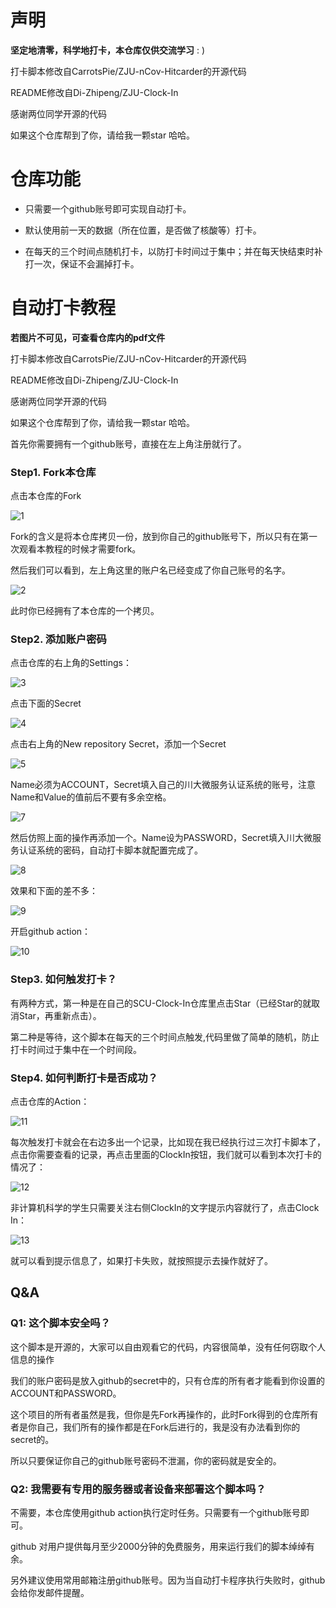 
# 声明
**坚定地清零，科学地打卡，本仓库仅供交流学习** : )

打卡脚本修改自CarrotsPie/ZJU-nCov-Hitcarder的开源代码

README修改自Di-Zhipeng/ZJU-Clock-In

感谢两位同学开源的代码

如果这个仓库帮到了你，请给我一颗star 哈哈。

# 仓库功能

- 只需要一个github账号即可实现自动打卡。

- 默认使用前一天的数据（所在位置，是否做了核酸等）打卡。

- 在每天的三个时间点随机打卡，以防打卡时间过于集中；并在每天快结束时补打一次，保证不会漏掉打卡。

# 自动打卡教程

 **若图片不可见，可查看仓库内的pdf文件**

打卡脚本修改自CarrotsPie/ZJU-nCov-Hitcarder的开源代码

README修改自Di-Zhipeng/ZJU-Clock-In

感谢两位同学开源的代码

如果这个仓库帮到了你，请给我一颗star 哈哈。

首先你需要拥有一个github账号，直接在左上角注册就行了。

### Step1. Fork本仓库

点击本仓库的Fork

![1](https://github.com/Cache1geT/SCU-Clock-In/blob/master/imgs/1.png?raw=true)

Fork的含义是将本仓库拷贝一份，放到你自己的github账号下，所以只有在第一次观看本教程的时候才需要fork。

然后我们可以看到，左上角这里的账户名已经变成了你自己账号的名字。

![2](https://github.com/Cache1geT/SCU-Clock-In/blob/master/imgs/2.png?raw=true)

此时你已经拥有了本仓库的一个拷贝。

### Step2. 添加账户密码

点击仓库的右上角的Settings：

![3](https://github.com/Cache1geT/SCU-Clock-In/blob/master/imgs/3.png?raw=true)

点击下面的Secret

![4](https://github.com/Cache1geT/SCU-Clock-In/blob/master/imgs/4.png?raw=true)

点击右上角的New repository Secret，添加一个Secret

![5](https://github.com/Cache1geT/SCU-Clock-In/blob/master/imgs/5.png?raw=true)

Name必须为ACCOUNT，Secret填入自己的川大微服务认证系统的账号，注意Name和Value的值前后不要有多余空格。

![7](https://github.com/Cache1geT/SCU-Clock-In/blob/master/imgs/7.png?raw=true)

然后仿照上面的操作再添加一个。Name设为PASSWORD，Secret填入川大微服务认证系统的密码，自动打卡脚本就配置完成了。

![8](https://github.com/Cache1geT/SCU-Clock-In/blob/master/imgs/8.png?raw=true)

效果和下面的差不多：

![9](https://github.com/Cache1geT/SCU-Clock-In/blob/master/imgs/9.png?raw=true)

开启github action：

![10](https://github.com/Cache1geT/SCU-Clock-In/blob/master/imgs/10.png?raw=true)

### Step3. 如何触发打卡？

有两种方式，第一种是在自己的SCU-Clock-In仓库里点击Star（已经Star的就取消Star，再重新点击）。

第二种是等待，这个脚本在每天的三个时间点触发,代码里做了简单的随机，防止打卡时间过于集中在一个时间段。

### Step4. 如何判断打卡是否成功？

点击仓库的Action：

![11](https://github.com/Cache1geT/SCU-Clock-In/blob/master/imgs/11.png?raw=true)

每次触发打卡就会在右边多出一个记录，比如现在我已经执行过三次打卡脚本了，点击你需要查看的记录，再点击里面的ClockIn按钮，我们就可以看到本次打卡的情况了：

![12](https://github.com/Cache1geT/SCU-Clock-In/blob/master/imgs/12.png?raw=true)

非计算机科学的学生只需要关注右侧ClockIn的文字提示内容就行了，点击Clock In：

![13](https://github.com/Cache1geT/SCU-Clock-In/blob/master/imgs/13.png?raw=true)

就可以看到提示信息了，如果打卡失败，就按照提示去操作就好了。

## Q&A

### Q1: 这个脚本安全吗？

这个脚本是开源的，大家可以自由观看它的代码，内容很简单，没有任何窃取个人信息的操作

我们的账户密码是放入github的secret中的，只有仓库的所有者才能看到你设置的ACCOUNT和PASSWORD。

这个项目的所有者虽然是我，但你是先Fork再操作的，此时Fork得到的仓库所有者是你自己，我们所有的操作都是在Fork后进行的，我是没有办法看到你的secret的。

所以只要保证你自己的github账号密码不泄漏，你的密码就是安全的。

### Q2: 我需要有专用的服务器或者设备来部署这个脚本吗？

不需要，本仓库使用github action执行定时任务。只需要有一个github账号即可。

github 对用户提供每月至少2000分钟的免费服务，用来运行我们的脚本绰绰有余。

另外建议使用常用邮箱注册github账号。因为当自动打卡程序执行失败时，github会给你发邮件提醒。
